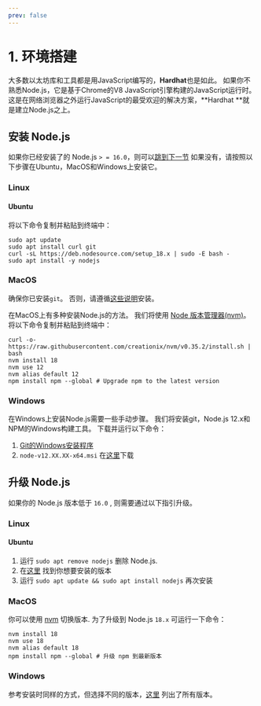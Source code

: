 ```yaml
---
prev: false
---
```


# 1. 环境搭建

大多数以太坊库和工具都是用JavaScript编写的，**Hardhat**也是如此。 如果你不熟悉Node.js，它是基于Chrome的V8 JavaScript引擎构建的JavaScript运行时。 这是在网络浏览器之外运行JavaScript的最受欢迎的解决方案，**Hardhat **就是建立Node.js之上。

## 安装 Node.js

如果你已经安装了的 Node.js `> = 16.0`，则可以[跳到下一节](./creating-a-new-hardhat-project.md) 如果没有，请按照以下步骤在Ubuntu，MacOS和Windows上安装它。


### Linux

#### Ubuntu

将以下命令复制并粘贴到终端中：

```
sudo apt update
sudo apt install curl git
curl -sL https://deb.nodesource.com/setup_18.x | sudo -E bash -
sudo apt install -y nodejs
```

### MacOS

确保你已安装`git`。 否则，请遵循[这些说明](https://www.atlassian.com/git/tutorials/install-git)安装。

在MacOS上有多种安装Node.js的方法。 我们将使用 [Node 版本管理器(nvm)](http://github.com/creationix/nvm)。 将以下命令复制并粘贴到终端中：

```
curl -o- https://raw.githubusercontent.com/creationix/nvm/v0.35.2/install.sh | bash
nvm install 18
nvm use 12
nvm alias default 12
npm install npm --global # Upgrade npm to the latest version
```

### Windows

在Windows上安装Node.js需要一些手动步骤。 我们将安装git，Node.js 12.x和NPM的Windows构建工具。 下载并运行以下命令：

1. [Git的Windows安装程序](https://git-scm.com/download/win)
2. `node-v12.XX.XX-x64.msi` 在[这里](https://nodejs.org/dist/latest-v12.x)下载


## 升级 Node.js

如果你的 Node.js 版本低于  `16.0` ,  则需要通过以下指引升级。

### Linux

#### Ubuntu

1. 运行 `sudo apt remove nodejs` 删除 Node.js.
2. 在[这里](https://github.com/nodesource/distributions#debinstall) 找到你想要安装的版本
3. 运行 `sudo apt update && sudo apt install nodejs` 再次安装

### MacOS

你可以使用 [nvm](http://github.com/creationix/nvm) 切换版本. 为了升级到 Node.js `18.x` 可运行一下命令：

```
nvm install 18
nvm use 18
nvm alias default 18
npm install npm --global # 升级 npm 到最新版本
```

### Windows

参考安装时同样的方式，但选择不同的版本，[这里](https://nodejs.org/en/download/releases/) 列出了所有版本。